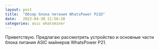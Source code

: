 ```yaml
---
layout: post
title:  "Обзор блока питания WhatsPower P21D"
date:   2022-04-30 11:56:28
categories: asic whatsminer
---
```

Приветствую. Предлагаю рассмотреть устройство и основные части блока питания ASIC майнеров WhatsPower P21.